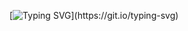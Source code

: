 [![Typing SVG](https://readme-typing-svg.herokuapp.com?font=Fira+Code&weight=900&size=23&duration=1000&pause=2000&color=66F724&center=true&vCenter=true&random=false&width=435&height=200&lines=Hello!+My+Name+is+Henrique;I+am+20+years+old+and+have+been+passionate+about+programming+since+I+was+12;I+love+riding+my+bike+to+remote+places+to+watch+the+sunset;I+am+a+photographer%2C+and+I+like+to+go+to+parties+just+to+capture+moments+that+will+never+happen+again.)](https://git.io/typing-svg)
